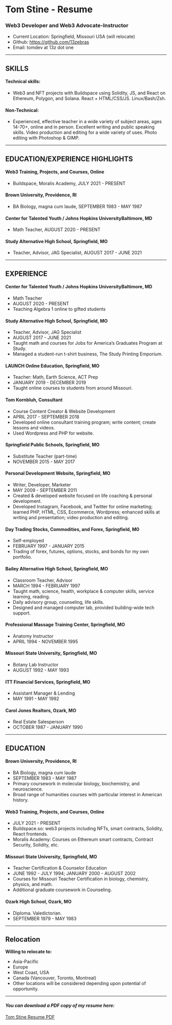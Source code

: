 # Tom Stine - Resume

### Web3 Developer and Web3 Advocate-Instructor

- Current Location: Springfield, Missouri USA (will relocate)
- Github: https://github.com/13zebras
- Email: tomdev at 13z dot one

---

## SKILLS

#### Technical skills:  

- Web3 and NFT projects with Buildspace using Solidity, JS, and React on Ethereum, Polygon, and Solana. React + HTML/CSS/JS. Linux/Bash/Zsh. 

#### Non-Technical:

- Experienced, effective teacher in a wide variety of subject areas, ages 14-70+, online and in person. Excellent writing and public speaking skills. Video production and editing for a wide variety of uses. Photo editing with Photoshop & GIMP. 

---

## EDUCATION/EXPERIENCE HIGHLIGHTS

#### Web3 Training, Projects, and Courses, Online

- Buildspace, Moralis Academy, JULY 2021 - PRESENT

#### Brown University, Providence, RI

- BA Biology, magna cum laude, SEPTEMBER 1983 - MAY 1987

#### Center for Talented Youth / Johns Hopkins UniversityBaltimore, MD

- Math Teacher, AUGUST 2020 - PRESENT
    
#### Study Alternative High School, Springfield, MO

- Teacher, Advisor, JAG Specialist, AUGUST 2017 - JUNE 2021

---

## EXPERIENCE

#### Center for Talented Youth / Johns Hopkins UniversityBaltimore, MD

- Math Teacher
- AUGUST 2020 - PRESENT
- Teaching Algebra 1 online to gifted students
    
#### Study Alternative High School, Springfield, MO

- Teacher, Advisor, JAG Specialist
- AUGUST 2017 - JUNE 2021
- Taught math and courses for Jobs for America’s Graduates Program at Study.
- Managed a student-run t-shirt business, The Study Printing Emporium.
    
#### LAUNCH Online Education, Springfield, MO

- Teacher: Math, Earth Science, ACT Prep
- JANUARY 2019 - DECEMBER 2019
- Taught online courses to students from around Missouri.
    
#### Tom Kornbluh, Consultant

- Course Content Creator & Website Development
- APRIL 2017 - SEPTEMBER 2018
- Developed online consultant training program; write content; create lessons and videos.
- Used Wordpress and PHP for website.
    
#### Springfield Public Schools, Springfield, MO

- Substitute Teacher (part-time)
- NOVEMBER 2015 - MAY 2017

#### Personal Development Website, Springfield, MO

- Writer, Developer, Marketer
- MAY 2009 - SEPTEMBER 2011
- Created & developed website focused on life coaching & personal development.
- Developed Instagram, Facebook, and Twitter for online marketing; learned PHP, HTML, CSS, Ecommerce, Wordpress; enhanced skills at writing and presentation; video production and editing.
    
#### Day Trading Stocks, Commodities, and Forex, Springfield, M0

- Self-employed
- FEBRUARY 1997 - JANUARY 2015
- Trading of forex, futures, options, stocks, and bonds for my own portfolio.

#### Bailey Alternative High School, Springfield, MO

- Classroom Teacher, Advisor
- MARCH 1994 - FEBRUARY 1997
- Taught math, science, health, workplace & computer skills, service learning, reading.
- Daily advisory group, counseling, life skills.
- Designed and managed computer lab, provided building-wide tech support.
    
#### Professional Massage Training Center, Springfield, MO

- Anatomy Instructor
- APRIL 1994 - NOVEMBER 1995

#### Missouri State University, Springfield, MO

- Botany Lab Instructor
- AUGUST 1992 - MAY 1993

#### ITT Financial Services, Springfield, MO

- Assistant Manager & Lending
- MAY 1991 - MAY 1992

#### Carol Jones Realtors, Ozark, MO

- Real Estate Salesperson
- OCTOBER 1987 - JANUARY 1990

---

## EDUCATION

#### Brown University, Providence, RI

- BA Biology, magna cum laude
- SEPTEMBER 1983 - MAY 1987
- Primary coursework in molecular biology, biochemistry, and neuroscience.
- Broad range of humanities courses with particular interest in American history.

#### Web3 Training, Projects, and Courses, Online

- JULY 2021 - PRESENT
- Buildspace.so: web3 projects including NFTs, smart contracts, Solidity, React frontends.
- Moralis Academy: Courses on Ethereum smart contracts, Contract Security, Solidity, etc.

#### Missouri State University, Springfield, MO

- Teacher Certification & Counselor Education
- JUNE 1992 - JULY 1994; JANUARY 2000 - AUGUST 2002
- Courses for Missouri Teacher Certification in biology, chemistry, physics, and math.
- Additional graduate coursework in Counseling.

#### Ozark High School, Ozark, MO

- Diploma. Valedictorian.
- SEPTEMBER 1979 - MAY 1983

---

## Relocation

**Willing to relocate to:**
- Asia-Pacific
- Europe
- West Coast, USA
- Canada (Vancouver, Toronto, Montreal)
- Other locations will be considered depending upon potential of opportunity.

---

#### *You can download a PDF copy of my resume here:*

[Tom Stine Resume PDF](https://github.com/13zebras/about-tom/raw/main/documents/tom_stine_resume_2021-12-09.pdf)